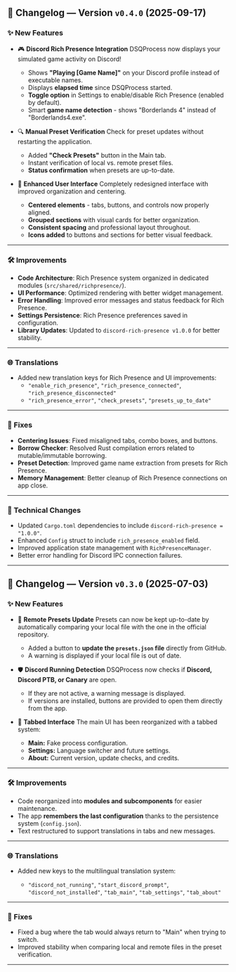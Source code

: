 ## 📝 Changelog — Version `v0.4.0` (2025-09-17)

### ✨ New Features

* 🎮 **Discord Rich Presence Integration**
  DSQProcess now displays your simulated game activity on Discord!

  * Shows **"Playing [Game Name]"** on your Discord profile instead of executable names.
  * Displays **elapsed time** since DSQProcess started.
  * **Toggle option** in Settings to enable/disable Rich Presence (enabled by default).
  * Smart **game name detection** - shows "Borderlands 4" instead of "Borderlands4.exe".

* 🔍 **Manual Preset Verification**
  Check for preset updates without restarting the application.

  * Added **"Check Presets"** button in the Main tab.
  * Instant verification of local vs. remote preset files.
  * **Status confirmation** when presets are up-to-date.

* 🎨 **Enhanced User Interface**
  Completely redesigned interface with improved organization and centering.

  * **Centered elements** - tabs, buttons, and controls now properly aligned.
  * **Grouped sections** with visual cards for better organization.
  * **Consistent spacing** and professional layout throughout.
  * **Icons added** to buttons and sections for better visual feedback.

---

### 🛠️ Improvements

* **Code Architecture**: Rich Presence system organized in dedicated modules (`src/shared/richpresence/`).
* **UI Performance**: Optimized rendering with better widget management.
* **Error Handling**: Improved error messages and status feedback for Rich Presence.
* **Settings Persistence**: Rich Presence preferences saved in configuration.
* **Library Updates**: Updated to `discord-rich-presence v1.0.0` for better stability.

---

### 🌐 Translations

* Added new translation keys for Rich Presence and UI improvements:
  * `"enable_rich_presence"`, `"rich_presence_connected"`, `"rich_presence_disconnected"`
  * `"rich_presence_error"`, `"check_presets"`, `"presets_up_to_date"`

---

### 🐞 Fixes

* **Centering Issues**: Fixed misaligned tabs, combo boxes, and buttons.
* **Borrow Checker**: Resolved Rust compilation errors related to mutable/immutable borrowing.
* **Preset Detection**: Improved game name extraction from presets for Rich Presence.
* **Memory Management**: Better cleanup of Rich Presence connections on app close.

---

### 🔧 Technical Changes

* Updated `Cargo.toml` dependencies to include `discord-rich-presence = "1.0.0"`.
* Enhanced `Config` struct to include `rich_presence_enabled` field.
* Improved application state management with `RichPresenceManager`.
* Better error handling for Discord IPC connection failures.

---

## 📝 Changelog — Version `v0.3.0` (2025-07-03)

### ✨ New Features

* 🔁 **Remote Presets Update**
Presets can now be kept up-to-date by automatically comparing your local file with the one in the official repository.

  * Added a button to **update the `presets.json` file** directly from GitHub.
  * A warning is displayed if your local file is out of date.

* 🛡️ **Discord Running Detection**
DSQProcess now checks if **Discord, Discord PTB, or Canary** are open.

  * If they are not active, a warning message is displayed.
  * If versions are installed, buttons are provided to open them directly from the app.

* 🧭 **Tabbed Interface**
The main UI has been reorganized with a tabbed system:

  * **Main:** Fake process configuration.
  * **Settings:** Language switcher and future settings.
  * **About:** Current version, update checks, and credits.

---

### 🛠️ Improvements

* Code reorganized into **modules and subcomponents** for easier maintenance.
* The app **remembers the last configuration** thanks to the persistence system (`config.json`).
* Text restructured to support translations in tabs and new messages.

---

### 🌐 Translations

* Added new keys to the multilingual translation system:

  * `"discord_not_running"`, `"start_discord_prompt"`, `"discord_not_installed"`, `"tab_main"`, `"tab_settings"`, `"tab_about"`

---

### 🐞 Fixes

* Fixed a bug where the tab would always return to "Main" when trying to switch.
* Improved stability when comparing local and remote files in the preset verification.

---
